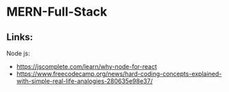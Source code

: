 # MERN-Full-Stack
## Links: <br/>
Node js: <br/>
- https://jscomplete.com/learn/why-node-for-react
- https://www.freecodecamp.org/news/hard-coding-concepts-explained-with-simple-real-life-analogies-280635e98e37/
